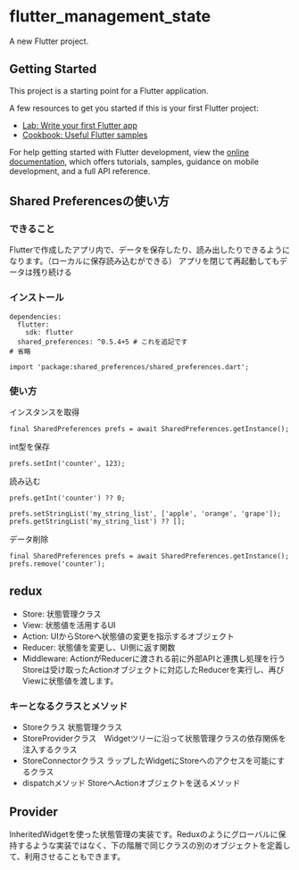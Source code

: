 # flutter_management_state

A new Flutter project.

## Getting Started

This project is a starting point for a Flutter application.

A few resources to get you started if this is your first Flutter project:

- [Lab: Write your first Flutter app](https://docs.flutter.dev/get-started/codelab)
- [Cookbook: Useful Flutter samples](https://docs.flutter.dev/cookbook)

For help getting started with Flutter development, view the
[online documentation](https://docs.flutter.dev/), which offers tutorials,
samples, guidance on mobile development, and a full API reference.

## Shared Preferencesの使い方
### できること
Flutterで作成したアプリ内で、データを保存したり、読み出したりできるようになります。（ローカルに保存読み込むができる）
アプリを閉じて再起動してもデータは残り続ける

### インストール
```
dependencies:
  flutter:
    sdk: flutter
  shared_preferences: ^0.5.4+5 # これを追記です
# 省略
```

```
import 'package:shared_preferences/shared_preferences.dart'; 
```

### 使い方
インスタンスを取得
```
final SharedPreferences prefs = await SharedPreferences.getInstance();
```
int型を保存
```
prefs.setInt('counter', 123);
```
読み込む
```
prefs.getInt('counter') ?? 0;
```

```
prefs.setStringList('my_string_list', ['apple', 'orange', 'grape']);
prefs.getStringList('my_string_list') ?? [];
```
データ削除
```
final SharedPreferences prefs = await SharedPreferences.getInstance();
prefs.remove('counter');
```
## redux
- Store: 状態管理クラス
- View: 状態値を活用するUI
- Action: UIからStoreへ状態値の変更を指示するオブジェクト
- Reducer: 状態値を変更し、UI側に返す関数
- Middleware: ActionがReducerに渡される前に外部APIと連携し処理を行う
Storeは受け取ったActionオブジェクトに対応したReducerを実行し、再びViewに状態値を渡します。

### キーとなるクラスとメソッド
- Storeクラス 状態管理クラス
- StoreProviderクラス　Widgetツリーに沿って状態管理クラスの依存関係を注入するクラス
- StoreConnectorクラス ラップしたWidgetにStoreへのアクセスを可能にするクラス
- dispatchメソッド StoreへActionオブジェクトを送るメソッド

## Provider
InheritedWidgetを使った状態管理の実装です。Reduxのようにグローバルに保持するような実装ではなく、下の階層で同じクラスの別のオブジェクトを定義して、利用させることもできます。<br>

